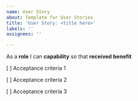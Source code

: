 ```yaml
---
name: User Story
about: Template for User Stories
title: 'User Story: <title here>'
labels: ''
assignees: ''

---
```


As a **role** I can **capability** so that **received benefit**

[ ] Acceptance criteria 1

[ ] Acceptance criteria 2

[ ] Acceptance criteria 3
